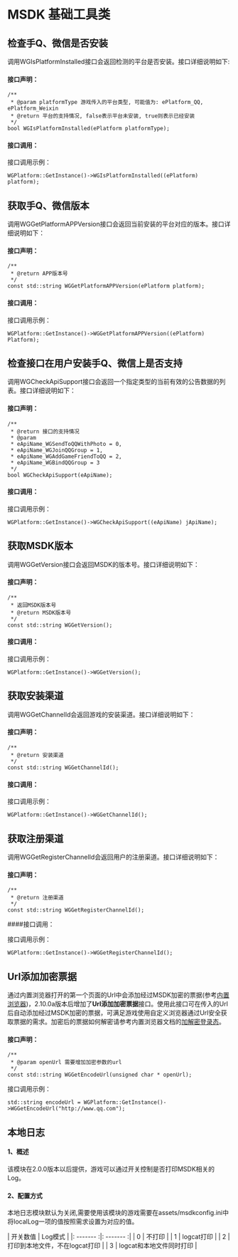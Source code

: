 MSDK 基础工具类
======

检查手Q、微信是否安装
------
调用WGIsPlatformInstalled接口会返回检测的平台是否安装。接口详细说明如下:
#### 接口声明：

	/**
	 * @param platformType 游戏传入的平台类型, 可能值为: ePlatform_QQ, ePlatform_Weixin
	 * @return 平台的支持情况, false表示平台未安装, true则表示已经安装
	 */
	bool WGIsPlatformInstalled(ePlatform platformType);

#### 接口调用：

接口调用示例：

	WGPlatform::GetInstance()->WGIsPlatformInstalled((ePlatform) platform);


获取手Q、微信版本
------
调用WGGetPlatformAPPVersion接口会返回当前安装的平台对应的版本。接口详细说明如下：
#### 接口声明：

	/**
	 * @return APP版本号
	 */
	const std::string WGGetPlatformAPPVersion(ePlatform platform);

#### 接口调用：

接口调用示例：

	WGPlatform::GetInstance()->WGGetPlatformAPPVersion((ePlatform) Platform);

检查接口在用户安装手Q、微信上是否支持
------
调用WGCheckApiSupport接口会返回一个指定类型的当前有效的公告数据的列表。接口详细说明如下：
#### 接口声明：

	/**
	 * @return 接口的支持情况
	 * @param
	 * eApiName_WGSendToQQWithPhoto = 0,
	 * eApiName_WGJoinQQGroup = 1,
	 * eApiName_WGAddGameFriendToQQ = 2,
	 * eApiName_WGBindQQGroup = 3
	 */
	bool WGCheckApiSupport(eApiName);

#### 接口调用：

接口调用示例：

	WGPlatform::GetInstance()->WGCheckApiSupport((eApiName) jApiName);

获取MSDK版本
------
调用WGGetVersion接口会返回MSDK的版本号。接口详细说明如下：
#### 接口声明：

	/**
	 * 返回MSDK版本号
	 * @return MSDK版本号
	 */
    const std::string WGGetVersion();

#### 接口调用：

接口调用示例：

	WGPlatform::GetInstance()->WGGetVersion();

获取安装渠道
----------

调用WGGetChannelId会返回游戏的安装渠道。接口详细说明如下：
#### 接口声明：

	/**
	 * @return 安装渠道
	 */
	const std::string WGGetChannelId();

#### 接口调用：

接口调用示例：

	WGPlatform::GetInstance()->WGGetChannelId();

获取注册渠道
----------

调用WGGetRegisterChannelId会返回用户的注册渠道。接口详细说明如下：
#### 接口声明：

	/**
	 * @return 注册渠道
	 */
	const std::string WGGetRegisterChannelId();

####接口调用：

接口调用示例：

	WGPlatform::GetInstance()->WGGetRegisterChannelId();

Url添加加密票据
---

通过内置浏览器打开的第一个页面的Url中会添加经过MSDK加密的票据(参考[内置浏览器](webview.md#透传参数说明))，2.10.0a版本后增加了**Url添加加密票据**接口。使用此接口可在传入的Url后自动添加经过MSDK加密的票据，可满足游戏使用自定义浏览器通过Url安全获取票据的需求。加密后的票据如何解密请参考内置浏览器文档的[加解密登录态](webview.md#加解密登录态)。

#### 接口声明：

	/**
     * @param openUrl 需要增加加密参数的url
     */
    const std::string WGGetEncodeUrl(unsigned char * openUrl);

 接口调用示例：

 	std::string encodeUrl = WGPlatform::GetInstance()->WGGetEncodeUrl("http://www.qq.com");


本地日志
------

#### 1、概述
该模块在2.0.0版本以后提供，游戏可以通过开关控制是否打印MSDK相关的Log。
#### 2、配置方式
本地日志模块默认为关闭,需要使用该模块的游戏需要在assets/msdkconfig.ini中将localLog一项的值按照需求设置为对应的值。

| 开关数值 | Log模式 |
|: ------- :|: ------- :|
| 0 | 不打印 |
| 1 | logcat打印 |
| 2 | 打印到本地文件，不在logcat打印 |
| 3 | logcat和本地文件同时打印 |	


